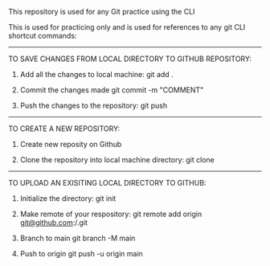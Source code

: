 This repository is used for any Git practice using the CLI

This is used for practicing only and is used for references to any git CLI 
shortcut commands:

-------------------------
TO SAVE CHANGES FROM LOCAL DIRECTORY TO GITHUB REPOSITORY: 

1. Add all the changes to local machine:
	git add . 

2. Commit the changes made 
	git commit -m "COMMENT"

3. Push the changes to the repository: 
	git push

---------------------------
TO CREATE A NEW REPOSITORY:


1. Create new reposity on Github

2. Clone the repository into local machine directory: 
	git clone <URL>


-----------------------------
TO UPLOAD AN EXISITING LOCAL  DIRECTORY TO GITHUB:

1. Initialize the directory: 
	git init

2. Make remote of your respository: 
	git remote add origin 
git@github.com:<USERNAME>/<REPOSITORY>.git

3. Branch to main
	git branch -M main

4. Push to origin
	git push -u origin main
